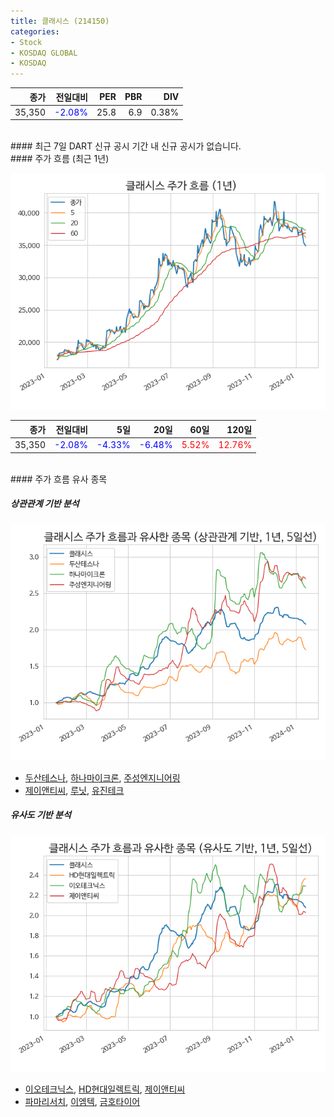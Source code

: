 ```yaml
---
title: 클래시스 (214150)
categories:
- Stock
- KOSDAQ GLOBAL
- KOSDAQ
---
```


|종가|전일대비|PER|PBR|DIV|
|---:|-------:|--:|--:|--:|
|35,350|<span style="color: blue">-2.08%</span>|25.8|6.9|0.38%|

<!-- more -->

<br>
#### 최근 7일 DART 신규 공시
기간 내 신규 공시가 없습니다.

<br>
#### 주가 흐름 (최근 1년)

![214150](/assets/images/stock/214150.png)

|종가|전일대비|5일|20일|60일|120일|
|---:|-------:|--:|---:|---:|----:|
|35,350|<span style="color: blue">-2.08%</span>|<span style="color: blue">-4.33%</span>|<span style="color: blue">-6.48%</span>|<span style="color: red">5.52%</span>|<span style="color: red">12.76%</span>|

<br>
#### 주가 흐름 유사 종목

##### 상관관계 기반 분석

![214150](/assets/images/stock/214150_corr.png)
- [두산테스나](/131970/), [하나마이크론](/067310/), [주성엔지니어링](/036930/)
- [제이앤티씨](/204270/), [루닛](/328130/), [유진테크](/084370/)

##### 유사도 기반 분석

![214150](/assets/images/stock/214150_sim.png)
- [이오테크닉스](/039030/), [HD현대일렉트릭](/267260/), [제이앤티씨](/204270/)
- [파마리서치](/214450/), [이엠텍](/091120/), [금호타이어](/073240/)